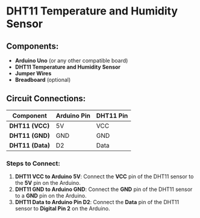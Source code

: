 # DHT11 Temperature and Humidity Sensor

## Components:
- **Arduino Uno** (or any other compatible board)
- **DHT11 Temperature and Humidity Sensor**
- **Jumper Wires**
- **Breadboard** (optional)


## Circuit Connections:

| Component                     | Arduino Pin     | DHT11 Pin               |
|-------------------------------|-----------------|-------------------------|
| **DHT11 (VCC)**                | 5V              | VCC                     |
| **DHT11 (GND)**                | GND             | GND                     |
| **DHT11 (Data)**               | D2              | Data                    |

### Steps to Connect:
1. **DHT11 VCC to Arduino 5V**: Connect the **VCC** pin of the DHT11 sensor to the **5V** pin on the Arduino.
2. **DHT11 GND to Arduino GND**: Connect the **GND** pin of the DHT11 sensor to a **GND** pin on the Arduino.
3. **DHT11 Data to Arduino Pin D2**: Connect the **Data** pin of the DHT11 sensor to **Digital Pin 2** on the Arduino.
